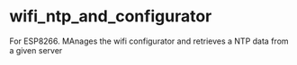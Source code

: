 # wifi_ntp_and_configurator
For ESP8266. MAnages the wifi configurator and retrieves a NTP data from a given server
